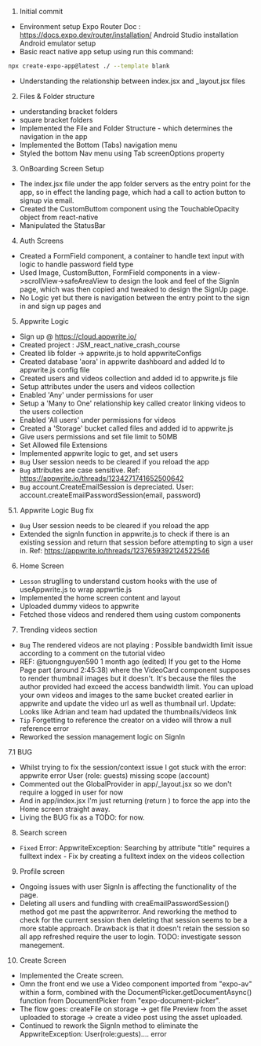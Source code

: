 1. Initial commit
- Environment setup
    Expo Router Doc : https://docs.expo.dev/router/installation/
    Android Studio installation
    Android emulator setup
-   Basic react native app setup using
    run this command:
```bash
npx create-expo-app@latest ./ --template blank
```
- Understanding the relationship between index.jsx and _layout.jsx files

2. Files & Folder structure 
- understanding bracket folders
- square bracket folders
- Implemented the File and Folder Structure - which determines the navigation in the app
- Implemented the Bottom (Tabs) navigation menu
- Styled the bottom Nav menu using Tab screenOptions property

3. OnBoarding Screen Setup
- The index.jsx file under the app folder servers as the entry point for the app, so in effect the landing page, which had a call to action button to signup via email.
- Created the CustomButtom component using the TouchableOpacity object from react-native
- Manipulated the StatusBar 

4. Auth Screens
- Created a FormField component, a container to handle text input with logic to handle password field type
- Used Image, CustomButton, FormField components in a view->scrollView->safeAreaView to design the look and feel of the SignIn page, which was then copied and tweaked to design the SignUp page.
- No Logic yet but there is navigation between the entry point to the sign in and sign up pages and

5. Appwrite Logic
- Sign up @ https://cloud.appwrite.io/
- Created project : JSM_react_native_crash_course
- Created lib folder -> appwrite.js to hold appwriteConfigs
- Created database 'aora' in appwrite dashboard and added Id to appwrite.js config file
- Created users and videos collection and added id to appwrite.js file
- Setup attributes under the users and videos collection
- Enabled 'Any' under permissions for user
- Setup a 'Many to One' relationship key called creator linking videos to the users collection
- Enabled 'All users' under permissions for videos
- Created a 'Storage' bucket called files and added id to appwrite.js
- Give users permissions and set file limit to 50MB
- Set Allowed file Extensions
- Implemented appwrite logic to get, and set users
- ```Bug``` User session needs to be cleared if you reload the app
- ```Bug``` attributes are case sensitive. Ref: https://appwrite.io/threads/1234271741652500642
- ```Bug``` account.CreateEmailSession is depreciated. User: account.createEmailPasswordSession(email, password)

5.1. Appwrite Logic Bug fix
- ```Bug``` User session needs to be cleared if you reload the app
- Extended the signIn function in appwrite.js to check if there is an existing session and return that session before attempting to sign a user in. Ref: https://appwrite.io/threads/1237659392124522546

6. Home Screen
- ```Lesson``` struglling to understand custom hooks with the use of useAppwrite.js to wrap appwrtie.js 
- Implemented the home screen content and layout
- Uploaded dummy videos to appwrite
- Fetched those videos and rendered them using custom components

7. Trending videos section
- ```Bug``` The rendered videos are not playing : Possible bandwidth limit issue according to a comment on the tutorial video
- REF: 
@tuongnguyen590
1 month ago (edited)
If you get to the Home Page part (around 2:45:38) where the VideoCard component supposes to render thumbnail images but it doesn't. It's because the files the author provided had exceed the access bandwidth limit. You can upload your own videos and images to the same bucket created earlier in appwrite and update the video url as well as thumbnail url.
Update: Looks like Adrian and team had updated the thumbnails/videos link
- ```Tip``` Forgetting to reference the creator on a video will throw a null reference error
- Reworked the session management logic on SignIn

7.1 BUG
- Whilst trying to fix the session/context issue I got stuck with the error: appwrite error User (role: guests) missing scope (account)
- Commented out the GlobalProvider in app/_layout.jsx so we don't require a logged in user for now
- And in app/index.jsx I'm just returning (return <Redirect href="/home"/>) to force the app into the Home screen straight away.
- Living the BUG fix as a TODO: for now.

8. Search screen
- ```Fixed``` Error: AppwriteException: Searching by attribute "title" requires a fulltext index - Fix by creating a fulltext index on the videos collection

9. Profile screen
- Ongoing issues with user SignIn is affecting the functionality of the page.
- Deleting all users and fundling with creaEmailPasswordSession() method got me past the appwriterror. And reworking the method to check for the current session then deleting that session seems to be a more stable approach. Drawback is that it doesn't retain the session so all app refreshed require the user to login. TODO: investigate sesson manegement.

10. Create Screen
- Implemented the Create screen.
- Omn the front end we use a Video component imported from "expo-av" within a form, combined with the DocumentPicker.getDocumentAsync() function from DocumentPicker from "expo-document-picker".
- The flow goes: createFile on storage -> get file Preview from the asset uploaded to storage -> create a video post using the asset uploaded.
- Continued to rework the SignIn method to eliminate the AppwriteException: User(role:guests).... error